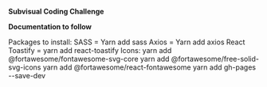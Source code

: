 **Subvisual Coding Challenge**

**Documentation to follow**


Packages to install:
SASS = Yarn add sass
Axios = Yarn add axios
React Toastify = yarn add react-toastify
Icons:
yarn add @fortawesome/fontawesome-svg-core
yarn add @fortawesome/free-solid-svg-icons
yarn add @fortawesome/react-fontawesome
yarn add gh-pages --save-dev